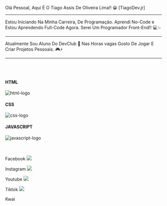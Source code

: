Olá Pessoal, Aqui É O Tiago Assis De Oliveira Lima!! 😀
[TiagoDev.jr]

------

Estou Iniciando Na Minha Carreira, De Programação.
Aprendi No-Code e Estou Aprendendo Full-Code Agora.
Serei Um Programador Front-End!! 💻💥

------

Atualmente Sou Aluno Do DevClub 💼
Nas Horas vagas Gosto De Jogar E Criar Projetos Pessoais. 🎮⚡

------

<br>
<br>

<section class="Badges">
    <div>
        <h4><b>HTML</b></h4>
        <img src="https://img.shields.io/badge/HTML5-E34F26?style=for-the-badge&logo=html5&logoColor=white" alt="html-logo">
    </div>

  <div>
        <h4><b>CSS</b></h4>
        <img src="https://img.shields.io/badge/CSS3-1572B6?style=for-the-badge&logo=css3&logoColor=white" alt="css-logo">
    </div>

  <div>
        <h4><b>JAVASCRIPT</b></h4>
        <img src="https://img.shields.io/badge/JavaScript-F7DF1E?style=for-the-badge&logo=javascript&logoColor=black" alt="javascript-logo">
    </div>
</section>

<br>
<br>

<section>
    <div class="Redes-Sociais">
          <p>Facebook <a href="https://www.facebook.com/tiago.inglesfacil.1" target="_blank"> <img src="https://img.shields.io/badge/Facebook-1877F2?style=for-the-badge&logo=facebook&logoColor=white"> </a></p>
          <p>Instagram <a href="https://www.instagram.com/dicas_testes_hacks_tecnologia/" target="_blank"> <img src="https://img.shields.io/badge/Instagram-E4405F?style=for-the-badge&logo=instagram&logoColor=white"> </a></p>
          <p>Youtube <a href="https://www.youtube.com/@Dicas-Tecnologia-Tiago-Lima" target="_blank"> <img src="https://img.shields.io/badge/YouTube-FF0000?style=for-the-badge&logo=youtube&logoColor=white"> </a></p>
          <p>Tiktok <a href="https://www.tiktok.com/@dicas.hacks.tecncno" target="_blank"> <img src="https://img.shields.io/badge/TikTok-000000?style=for-the-badge&logo=tiktok&logoColor=white"> </a></p>
          <p>Kwai <a href="https://www.kwai.com/@dicasetecnolog?fid=150001675926161&cc=COPY_LINK&language=pt-     br&share_device_id=ANDROID_99a6bcc14576ea29&share_id=ANDROID_99a6bcc14576ea29_1743864720961&share_uid=150001675926161&timestamp=1743864720961&share_item_type=profile&shareEnter=1&kpn=KWAI&authorKwaiId=dicasetecnolog&translateKey=share_profile_default_word&shareBucket=br&pwa_source=share&shareCountry=BRA&shareBiz=profile&share_item_info=%40dicasetecnolog&ept=v2&short_key=CNqzPHnP&PWA_share_N_string=20&request_source=1001&share_redirect_switch_choice=pwa" target="_blank"> <img src=""> </a></p>
    </div>
</section>
